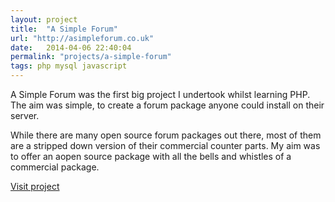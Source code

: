 ```yaml
---
layout: project
title:  "A Simple Forum"
url: "http://asimpleforum.co.uk"
date:   2014-04-06 22:40:04
permalink: "projects/a-simple-forum"
tags: php mysql javascript
---
```


A Simple Forum was the first big project I undertook whilst learning PHP. The aim was simple, to create a forum package anyone could install on their server.

While there are many open source forum packages out there, most of them are a stripped down version of their commercial counter parts. My aim was to offer an aopen source package with all the bells and whistles of a commercial package.

[Visit project](http://asimpleforum.co.uk)